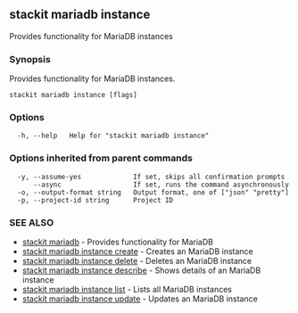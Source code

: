 ## stackit mariadb instance

Provides functionality for MariaDB instances

### Synopsis

Provides functionality for MariaDB instances.

```
stackit mariadb instance [flags]
```

### Options

```
  -h, --help   Help for "stackit mariadb instance"
```

### Options inherited from parent commands

```
  -y, --assume-yes             If set, skips all confirmation prompts
      --async                  If set, runs the command asynchronously
  -o, --output-format string   Output format, one of ["json" "pretty"]
  -p, --project-id string      Project ID
```

### SEE ALSO

* [stackit mariadb](./stackit_mariadb.md)	 - Provides functionality for MariaDB
* [stackit mariadb instance create](./stackit_mariadb_instance_create.md)	 - Creates an MariaDB instance
* [stackit mariadb instance delete](./stackit_mariadb_instance_delete.md)	 - Deletes an MariaDB instance
* [stackit mariadb instance describe](./stackit_mariadb_instance_describe.md)	 - Shows details  of an MariaDB instance
* [stackit mariadb instance list](./stackit_mariadb_instance_list.md)	 - Lists all MariaDB instances
* [stackit mariadb instance update](./stackit_mariadb_instance_update.md)	 - Updates an MariaDB instance

